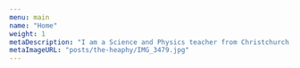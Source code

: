 ```yaml
---
menu: main
name: "Home"
weight: 1
metaDescription: "I am a Science and Physics teacher from Christchurch, New Zealand who writes code in his spare time, but would really rather be outside doing almost any type of sport!"
metaImageURL: "posts/the-heaphy/IMG_3479.jpg"
---
```


